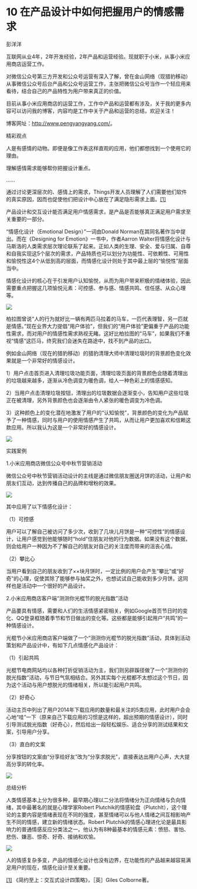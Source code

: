 # 10 在产品设计中如何把握用户的情感需求

彭洋洋

互联网从业4年，2年开发经验，2年产品和运营经验。现就职于小米，从事小米应用商店运营工作。

对微信公众号第三方开发和公众号运营有深入了解，曾在金山网络（现猎豹移动）从事微信公众号后台产品和公众号运营工作，主张把微信公众号当作一个轻应用来看待，结合自己的产品特性为用户带来真正的价值。

目前从事小米应用商店的运营工作，工作中产品和运营都有涉及，关于我的更多内容可以访问我的博客，内容均是工作中关于产品和运营的总结，欢迎关注！

博客网址：<http://www.pengyangyang.com/>。

精彩观点

人是有感情的动物。即便是像工作表这样直观的应用，他们都想找到一个使用它的理由。

理解感情需求能够帮你把握设计重点。

……

通过讨论更深层次的、感情上的需求，Things开发人员理解了人们需要他们软件的真实原因，因而也促使他们把设计中心放在了满足隐形需求上面。[[1]](part0484.xhtml#ch1_back)

产品设计和交互设计能否满足用户情感需求，是产品是否能够真正满足用户需求至关重要的一部分。

“情感化设计（Emotional Design）”一词由Donald Norman在其同名著作当中提出。而在《Designing for Emotion》一书中，作者Aarron Walter将情感化设计与马斯洛的人类需求层次理论联系了起来。正如人类的生理、安全、爱与归属、自尊和自我实现这5个层次的需求，产品特质也可以划分为功能性、可依赖性、可用性和愉悦性这4个从低到高的层面，而情感化设计则处于其中最上层的“愉悦性”层面当中。

情感化设计的核心在于引发用户认知愉悦，从而为用户带来积极的情绪体验，因此需要重点把握这几项愉悦元素：可控感、参与感、情感共鸣、信任感、从众心理等。

![](images/image01737.jpeg)

柏拉图曾说“人的行为就好比一辆有两匹马拉着的马车，一匹代表理智，另一匹就是情感。”现在业界大力提倡“用户体验”，但我们的“用户体验”更偏重于产品的功能性需求，而对用户的情感性需求熟视无睹。这好比柏拉图的“马车”，如果我们不重视“情感”这匹马，终究我们会迷失在路途中，找不到产品的出口。

例如金山网络（现在的猎豹移动）的猎豹清理大师中清理垃圾时的背景颜色变化效果就是一个非常好的情感设计。

1）用户点击首页进入清理垃圾功能页面，清理垃圾页面的背景颜色会随着清理出的垃圾越来越多，逐渐从冷色调变为暖色调，给人一种色彩上的情感感知。

2）当用户点击清理垃圾按钮，清理出的垃圾数据会逐渐变小，告知用户这些垃圾正在被清理，另外背景颜色也会逐渐由令人紧张的暖色调变为冷色调。

3）这种颜色上的变化潜在地激发了用户的“认知愉悦”，背景颜色的变化为产品赋予了一种情感，同时与用户的使用情感产生了共鸣，从而让用户更加喜欢和信赖这款应用。所以我认为这是一个非常好的情感设计。

![](images/image01738.jpeg)

实践案例

1.小米应用商店微信公众号中秋节营销活动

微信公众号中秋节营销活动设计的主线是通过微信朋友圈送月饼的活动，让用户和朋友们互动，达到传播自己的品牌和增粉的效果。

![](images/image01739.jpeg)

其中应用了以下情感化设计：

（1）可控感

用户可以了解自己被访问了多少次，收到了几块儿月饼是一种“可控性”的情感设计，让用户感觉到他能够随时“hold”住朋友对他的行为数据。如果没有这个数据，则会给用户一种因为不了解自己的朋友对自己的关注度而带来的沮丧心情。

（2）攀比心

当用户看到自己的朋友收到了××块月饼时，一定比例的用户会产生“攀比”或“好奇”的心理，促使其除了能够参与抽奖之外，也想试试自己能收到多少月饼。这同样也是活动中一个很好的产品设计。

2.小米应用商店客户端“测测你光棍节的脱光指数”活动

产品要具有情感，需要和人们的生活情感紧密相关，例如Google首页节日时的变化、QQ登录框随着季节和节日做出的变化等。这些都是能够引起用户“共鸣”的一种情感设计。

光棍节小米应用商店客户端做了一个“测测你光棍节的脱光指数”活动，具体到活动策划和产品设计中，有如下几点情感化产品设计：

（1）引起共鸣

光棍节电商网站均以各种打折促销活动为主，我们则另辟蹊径做了一个“测测你的脱光指数”活动，与节日气氛相结合。另外其实每个光棍都不太想过这个节日，因为这个活动与用户想脱光的情绪相关，所以能引起用户共鸣。

（2）好奇心

活动主页中列出了用户2014年下载应用的数量和最关注的5类应用，此时用户会会心地“哇”一下（原来自己下载应用的习惯是这样的，超出预期的情感设计），同时引导测试脱光指数（好奇心），然后给出一段轻松娱乐、适合分享的测试结果和文案，引导用户分享。

（3）直白的文案

分享按钮的文案由“分享给好友”改为“分享求脱光”，直接表达出用户心声，大大提高分享的转化率。

![](images/image01740.jpeg)

总结分析

人类情感基本上分为很多种，最早期心理以二分法将情绪分为正向情绪与负向情绪，其中最著名的就是心理学家Robert Plutchik的情感轮盘（Plutchlt），这个理论的主要内容是情绪表现在不同的强度，甚至情绪可以与他人情绪之间互相影响产生不同的情感，建立新的情绪状态。Robert Plutchik的情感心理进化论是最具影响力的普通情感反应分类法之一。他认为有8种最基本的情感元素：愤怒、害怕、悲伤、嫌恶、惊奇、好奇、接纳和欢愉。

![](images/image01741.jpeg)

人的情感复杂多变，产品的情感化设计也没有边界，在功能性的产品越来越容易满足用户的现在，情感化设计至关重要。

[[1]](part0484.xhtml#ch1) 《简约至上：交互式设计四策略》，［英］Giles Colborne著。

